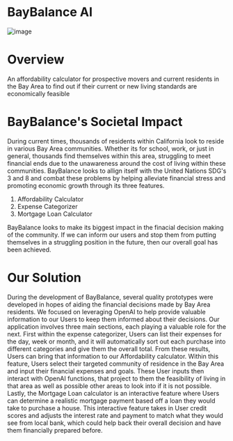 # BayBalance AI

![image](https://github.com/CarstonB02/Final-Portfolio-Submission/assets/166553377/4d71bebc-a0c8-45d6-8ec3-3829ab4d3fee)

# Overview
An affordability calculator for prospective movers and current residents in the Bay Area to find out if their current or new living standards are economically feasible

# **BayBalance's Societal Impact**

During current times, thousands of residents within California look to reside in various Bay Area communities. Whether its for school, work, or just in general, thousands find themselves within this area, struggling to meet financial ends due to the unawareness around the cost of living within these communities. BayBalance looks to allign itself with the United Nations SDG's 3 and 8 and combat these problems by helping alleviate financial stress and promoting economic growth through its three features.

1) Affordability Calculator
2) Expense Categorizer
3) Mortgage Loan Calculator

BayBalance looks to make its biggest impact in the finacial decision making of the community. If we can inform our users and stop them from putting themselves in a struggling position in the future, then our overall goal has been achieved.

# **Our Solution**

During the development of BayBalance, several quality prototypes were developed in hopes of aiding the financial decisions made by Bay Area residents. We focused on leveraging OpenAI to help provide valuable information to our Users to keep them informed about their decisions. Our application involves three main sections, each playing a valuable role for the next. First within the expense categorizer, Users can list their expenses for the day, week or month, and it will automatically sort out each purchase into different categories and give them the overall total. From these results, Users can bring that information to our Affordability calculator. Within this feature, Users select their targeted community of residence in the Bay Area and input their financial expenses and goals. These User inputs then interact with OpenAI functions, that project to them the feasibility of living in that area as well as possible other areas to look into if it is not possible. Lastly, the Mortgage Loan calculator is an interactive feature where Users can determine a realistic mortgage payment based off a loan they would take to purchase a house. This interactive feature takes in User credit scores and adjusts the interest rate and payment to match what they would see from local bank, which could help back their overall decision and have them financially prepared before.



